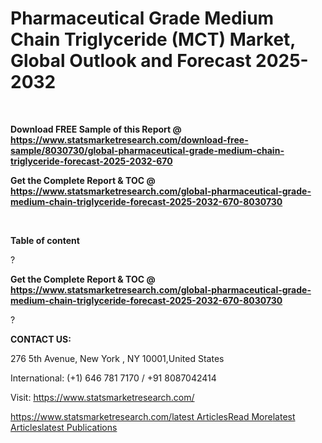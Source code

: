 <h1>Pharmaceutical Grade Medium Chain Triglyceride (MCT) Market, Global Outlook and Forecast 2025-2032</h1><br/><p><strong>Download FREE Sample of this Report @ <a href="https://www.statsmarketresearch.com/download-free-sample/8030730/global-pharmaceutical-grade-medium-chain-triglyceride-forecast-2025-2032-670">https://www.statsmarketresearch.com/download-free-sample/8030730/global-pharmaceutical-grade-medium-chain-triglyceride-forecast-2025-2032-670</a></strong></p>
 
 
 
 <div><b>Get the Complete Report & TOC @ <a href="https://www.statsmarketresearch.com/global-pharmaceutical-grade-medium-chain-triglyceride-forecast-2025-2032-670-8030730">https://www.statsmarketresearch.com/global-pharmaceutical-grade-medium-chain-triglyceride-forecast-2025-2032-670-8030730</a></b></div>
 
 
 
 <p><br />
 
 <b>Table of content</b></p>
 
 
 
 <p>? </p>
 
 
 
 <div><b>Get the Complete Report & TOC @ <a href="https://www.statsmarketresearch.com/global-pharmaceutical-grade-medium-chain-triglyceride-forecast-2025-2032-670-8030730">https://www.statsmarketresearch.com/global-pharmaceutical-grade-medium-chain-triglyceride-forecast-2025-2032-670-8030730</a></b></div>
 
 
 
 <p>? </p>
 
 
 
 <p><b>CONTACT US:</b><br />
 
 276 5th Avenue, New York , NY 10001,United States<br />
 
 International: (+1) 646 781 7170 / +91 8087042414<br />
 
 Visit: <a href="https://www.statsmarketresearch.com/">https://www.statsmarketresearch.com/</a><br />
 
 <a href="https://gyeongbokgung.com">https://www.statsmarketresearch.com/</a><a href="https://hallyeomaritime.com">latest Articles</a><a href="https://jingwansa.com">Read More</a><a href="https://nguoiviet.jp/">latest Articles</a><a href="https://www.intelmarketresearch.com/">latest Publications</a></p>